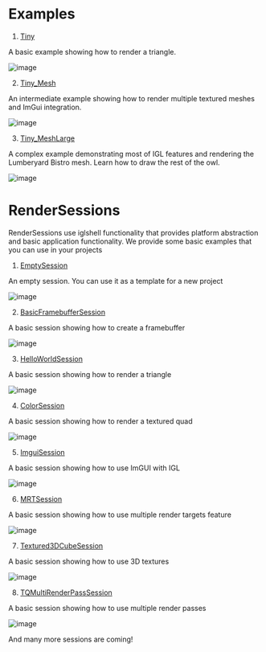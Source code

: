 # Examples

1) [Tiny](./samples/desktop/Tiny/Tiny.cpp)

A basic example showing how to render a triangle.

![image](.github/screenshot_Tiny.png)

2) [Tiny_Mesh](./samples/desktop/Tiny/Tiny_Mesh.cpp)

An intermediate example showing how to render multiple textured meshes and ImGui integration.

![image](.github/screenshot_TinyMesh.png)

3) [Tiny_MeshLarge](./samples/desktop/Tiny/Tiny_MeshLarge.cpp)

A complex example demonstrating most of IGL features and rendering the Lumberyard Bistro mesh. Learn how to draw the rest of the owl.

![image](.github/screenshot01.png)

# RenderSessions

RenderSessions use iglshell functionality that provides platform abstraction and basic application functionality.
We provide some basic examples that you can use in your projects

1)  [EmptySession](./shell/renderSessions/EmptySession.cpp)

An empty session. You can use it as a template for a new project

![image](.github/screenshot_EmptySession.png)

2)  [BasicFramebufferSession](./shell/renderSessions/BasicFramebufferSession.cpp)

A basic session showing how to create a framebuffer

![image](.github/screenshot_BasicFramebufferSession.png)

3)  [HelloWorldSession](./shell/renderSessions/HelloWorldSession.cpp)

A basic session showing how to render a triangle

![image](.github/screenshot_HelloWorldSession.png)

4)  [ColorSession](./shell/renderSessions/ColorSession.cpp)

A basic session showing how to render a textured quad

![image](.github/screenshot_ColorSession.png)

5)  [ImguiSession](./shell/renderSessions/ImguiSession.cpp)

A basic session showing how to use ImGUI with IGL

![image](.github/screenshot_ImguiSession.png)

6)  [MRTSession](./shell/renderSessions/MRTSession.cpp)

A basic session showing how to use multiple render targets feature

![image](.github/screenshot_MRTSession.png)

7)  [Textured3DCubeSession](./shell/renderSessions/Textured3DCubeSession.cpp)

A basic session showing how to use 3D textures

![image](.github/screenshot_Textured3DCubeSession.png)

8)  [TQMultiRenderPassSession](./shell/renderSessions/TQMultiRenderPassSession.cpp)

A basic session showing how to use multiple render passes

![image](.github/screenshot_TQMultiRenderPassSession.png)

And many more sessions are coming!
